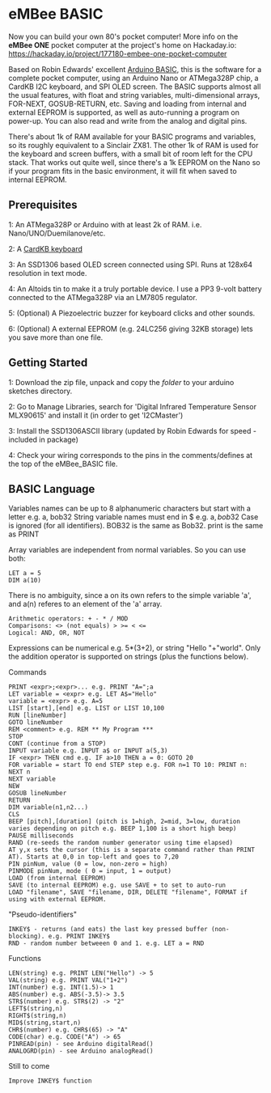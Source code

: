 eMBee BASIC
===========
Now you can build your own 80's pocket computer! More info on the **eMBee ONE** pocket computer at the project's home on Hackaday.io: https://hackaday.io/project/177180-embee-one-pocket-computer

Based on Robin Edwards' excellent [Arduino BASIC](https://github.com/robinhedwards/ArduinoBASIC), this is the software for a complete pocket computer, using an Arduino Nano or ATMega328P chip, a CardKB I2C keyboard, and SPI OLED screen. The BASIC supports almost all the usual features, with float and string variables, multi-dimensional arrays, FOR-NEXT, GOSUB-RETURN, etc. Saving and loading from internal and external EEPROM is supported, as well as auto-running a program on power-up. You can also read and write from the analog and digital pins.

There's about 1k of RAM available for your BASIC programs and variables, so its roughly equivalent to a Sinclair ZX81. The other 1k of RAM is used for the keyboard and screen buffers, with a small bit of room left for the CPU stack. That works out quite well, since there's a 1k EEPROM on the Nano so if your program fits in the basic environment, it will fit when saved to internal EEPROM.

Prerequisites
-------------
1: An ATMega328P or Arduino with at least 2k of RAM. i.e. Nano/UNO/Duemilanove/etc. 

2: A [CardKB keyboard](https://www.okdo.com/p/cardkb-mini-keyboard-unit-mega328p/?cm_mmc=UK-PLA-DS3A-_-google&&campaignid=11705773582&adgroupid=116689368627&network=g&device=m&product_partition_id=983775196933&product_id=2027611-gb&gclid=CjwKCAiAt9z-BRBCEiwA_bWv-H259FRGtjNEjpWTQtWl0V5uXgjzWPzhluYvt18KG0IBjgX63514HBoCl2YQAvD_BwE&gclsrc=aw.ds) 

3: An SSD1306 based OLED screen connected using SPI. Runs at 128x64 resolution in text mode.

4: An Altoids tin to make it a truly portable device. I use a PP3 9-volt battery connected to the ATMega328P via an LM7805 regulator.

5: (Optional) A Piezoelectric buzzer for keyboard clicks and other sounds.

6: (Optional) A external EEPROM (e.g. 24LC256 giving 32KB storage) lets you save more than one file. 

Getting Started
---------------
1: Download the zip file, unpack and copy the *folder* to your arduino sketches directory.

2: Go to Manage Libraries, search for 'Digital Infrared Temperature Sensor MLX90615' and install it (in order to get 'I2CMaster')

3: Install the SSD1306ASCII library (updated by Robin Edwards for speed - included in package)

4: Check your wiring corresponds to the pins in the comments/defines at the top of the eMBee_BASIC file.

BASIC Language
--------------
Variables names can be up to 8 alphanumeric characters but start with a letter e.g. a, bob32
String variable names must end in $ e.g. a$, bob32$
Case is ignored (for all identifiers). BOB32 is the same as Bob32. print is the same as PRINT

Array variables are independent from normal variables. So you can use both:
```
LET a = 5
DIM a(10)
```
There is no ambiguity, since a on its own refers to the simple variable 'a', and a(n) referes to an element of the 'a' array.

```
Arithmetic operators: + - * / MOD
Comparisons: <> (not equals) > >= < <=
Logical: AND, OR, NOT
```

Expressions can be numerical e.g. 5*(3+2), or string "Hello "+"world".
Only the addition operator is supported on strings (plus the functions below).

Commands
```
PRINT <expr>;<expr>... e.g. PRINT "A=";a
LET variable = <expr> e.g. LET A$="Hello"
variable = <expr> e.g. A=5
LIST [start],[end] e.g. LIST or LIST 10,100
RUN [lineNumber]
GOTO lineNumber
REM <comment> e.g. REM ** My Program ***
STOP
CONT (continue from a STOP)
INPUT variable e.g. INPUT a$ or INPUT a(5,3)
IF <expr> THEN cmd e.g. IF a>10 THEN a = 0: GOTO 20
FOR variable = start TO end STEP step e.g. FOR n=1 TO 10: PRINT n: NEXT n
NEXT variable
NEW
GOSUB lineNumber
RETURN
DIM variable(n1,n2...)
CLS
BEEP [pitch],[duration] (pitch is 1=high, 2=mid, 3=low, duration varies depending on pitch e.g. BEEP 1,100 is a short high beep) 
PAUSE milliseconds
RAND (re-seeds the random number generator using time elapsed)
AT y,x sets the cursor (this is a separate command rather than PRINT AT). Starts at 0,0 in top-left and goes to 7,20
PIN pinNum, value (0 = low, non-zero = high)
PINMODE pinNum, mode ( 0 = input, 1 = output)
LOAD (from internal EEPROM)
SAVE (to internal EEPROM) e.g. use SAVE + to set to auto-run
LOAD "filename", SAVE "filename, DIR, DELETE "filename", FORMAT if using with external EEPROM.
```

"Pseudo-identifiers"
```
INKEY$ - returns (and eats) the last key pressed buffer (non-blocking). e.g. PRINT INKEY$
RND - random number betweeen 0 and 1. e.g. LET a = RND
```

Functions
```
LEN(string) e.g. PRINT LEN("Hello") -> 5
VAL(string) e.g. PRINT VAL("1+2")
INT(number) e.g. INT(1.5)-> 1
ABS(number) e.g. ABS(-3.5)-> 3.5
STR$(number) e.g. STR$(2) -> "2"
LEFT$(string,n)
RIGHT$(string,n)
MID$(string,start,n)
CHR$(number) e.g. CHR$(65) -> "A"
CODE(char) e.g. CODE("A") -> 65
PINREAD(pin) - see Arduino digitalRead()
ANALOGRD(pin) - see Arduino analogRead()
```

Still to come
```
Improve INKEY$ function

